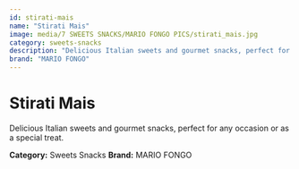 ```yaml
---
id: stirati-mais
name: "Stirati Mais"
image: media/7 SWEETS SNACKS/MARIO FONGO PICS/stirati_mais.jpg
category: sweets-snacks
description: "Delicious Italian sweets and gourmet snacks, perfect for any occasion or as a special treat."
brand: "MARIO FONGO"
---
```


# Stirati Mais

Delicious Italian sweets and gourmet snacks, perfect for any occasion or as a special treat.

**Category:** Sweets Snacks
**Brand:** MARIO FONGO
